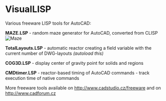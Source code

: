 # VisualLISP
Various freeware LISP tools for AutoCAD:

**MAZE.LSP** - random maze generator for AutoCAD, converted from CLISP
![Maze](https://www.cadforum.cz/img/maze.png)

**TotalLayouts.LSP** - automatic reactor creating a field variable with the current number of DWG-layouts *(autoload this)*

**COG3D.LSP** - display center of gravity point for solids and regions

**CMDtimer.LSP** - reactor-based timing of AutoCAD commands - track execution time of native commands


More freeware tools available on http://www.cadstudio.cz/freeware and on http://www.cadforum.cz


